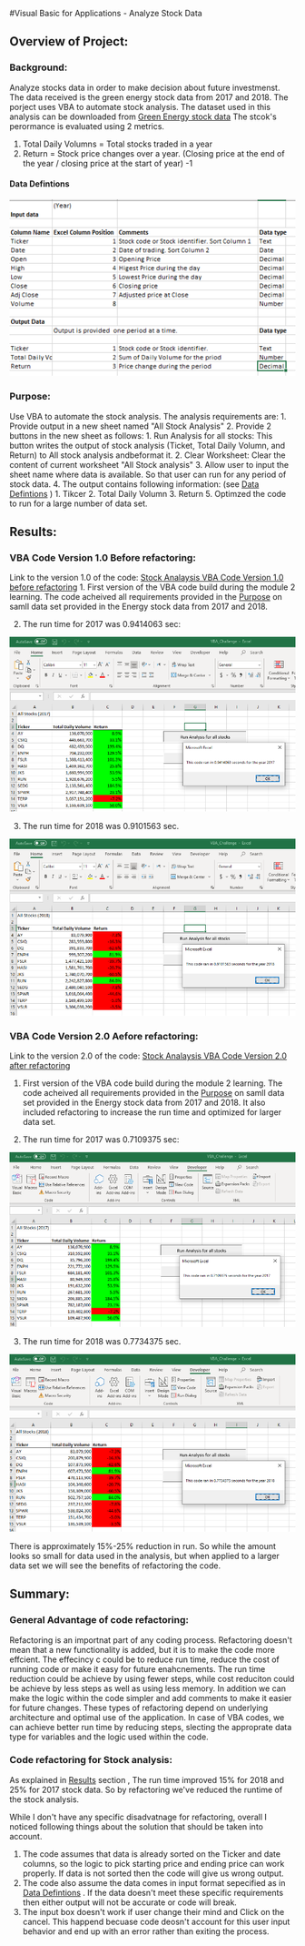 #Visual Basic for Applications - Analyze Stock Data

## Overview of Project:
### Background:
Analyze stocks data in order to make decision about future investmenst. The data received is the green energy stock data from 2017 and 2018.
The porject uses VBA to automate stock analysis. The dataset used in this analysis can be downloaded from [Green Energy stock data](https://2u-data-curriculum-team.s3.amazonaws.com/dataviz-online/module_2/green_stocks.xlsx)
The stcok's perormance is evaluated using 2 metrics.
   1. Total Daily Volumns = Total stocks traded in a year
   2. Return = Stock price changes over a year. (Closing price at the end of the year / closing price at the start of year) -1 

#### Data Defintions

  ![Data definitions](Resources/VBA_Challenge_Data_Definitions.png)
       
     
### Purpose:
Use VBA to automate the stock analysis. The analysis requirements are:
    1. Provide output in a new sheet named "All Stock Analysis"
    2. Provide 2 buttons in the new sheet as follows:
        1. Run Analysis for all stocks: This button writes the output of stock analysis (Ticket, Total Daily Volumn, and Return) to All stock analysis andbeformat it.
        2. Clear Worksheet: Clear the content of current worksheet "All Stock analysis"
    3. Allow user to input the sheet name where data is available. So that user can run for any period of stock data.
    4. The output contains following information: (see [Data Defintions](https://github.com/asyed9394/UofTSCS_DA_BC_2020_21_Stock_Analysis/blob/main/README.md#data-defintions) ) 
        1. Tikcer 
        2. Total Daily Volumn
        3. Return 
    5. Optimzed the code to run for a large number of data set.  
  
## Results:

### VBA Code Version 1.0 Before refactoring:

Link to the version 1.0 of the code: [Stock Analaysis VBA Code Version 1.0 before refactoring](Resources/VBA_Challenge_Before_Refactored.vbs)
    1. First version of the VBA code build during the module 2 learning. The code acheived all requirements provided in the [Purpose](https://github.com/asyed9394/UofTSCS_DA_BC_2020_21_Stock_Analysis/blob/main/Purpose) on samll data set provided in the Energy stock data from 2017 and 2018.
    
   2. The run time for 2017 was 0.9414063 sec:
  
  ![Run time for 2017 totals before code refactoring](Resources/Before_Refactoring_2017_All_Stock_Analysis.png)
  
   3. The run time for 2018 was 0.9101563 sec. 
  
  ![Run time for 2018 totals before code refactoring](Resources/Before_Refactoring_2018_All_Stock_Analysis.png)
    
### VBA Code Version 2.0 Aefore refactoring:

Link to the version 2.0 of the code: [Stock Analaysis VBA Code Version 2.0 after refactoring](Resources/VBA_Challenge_Refactored_Script.vbs)

   1. First version of the VBA code build during the module 2 learning. The code acheived all requirements provided in the [Purpose](https://github.com/asyed9394/UofTSCS_DA_BC_2020_21_Stock_Analysis/blob/main/Purpose) on samll data set provided in the Energy stock data from 2017 and 2018. It also included refactoring to increase the run time and optimized for larger data set.
  
  2. The run time for 2017 was 0.7109375 sec:
  
  ![Run time for 2017 totals after code refactoring](Resources/VBA_Challenge_2017.png)
  
  3. The run time for 2018 was 0.7734375 sec. 
  
  ![Run time for 2018 totals after code refactoring](Resources/VBA_Challenge_2018.png)

There is approximately 15%-25% reduction in run. So while the amount looks so small for data used in the analysis, but when applied to a larger data set we will see the benefits of refactoring the code.

## Summary:

### General Advantage of code refactoring:

Refactoring is an importnat part of any coding process. Refactoring doesn't mean that a new functionality is added, but it is to make the code more effcient. The effecincy c   could be to reduce run time, reduce the cost of running code or make it easy for future enahcnements. The run time reduction could be achieve by using fewer steps, while cost  reduciton could be achieve by less steps as well as using less memory. In addition we can make the logic within the code simpler and add comments to make it easier for future  changes.
These types of refactoring depend on underlying architecture and optimal use of the application. In case of VBA codes, we can achieve better run time by reducing steps, slecting the approprate data type for variables and the logic used within the code.

### Code refactoring for Stock analysis:

  As explained in [Results](https://github.com/asyed9394/UofTSCS_DA_BC_2020_21_Stock_Analysis/blob/main/Results) section , The run time improved 15% for 2018 and 25% for 2017 stock data. So by refactoring we've reduced the runtime of the stock analysis. 
  
 While I don't have any specific disadvatnage for refactoring, overall I noticed following things about the solution that should be taken into account.
 
  1. The code assumes that data is already sorted on the Ticker and date columns, so the logic to pick starting price and ending price can work properly. If data is not sorted then the code will give us wrong output.
  2. The code also assume the data comes in input format sepecified as in [Data Defintions](https://github.com/asyed9394/UofTSCS_DA_BC_2020_21_Stock_Analysis/blob/main/README.md#data-defintions) . If the data doesn't meet these specific requirements then either output will not be accurate or code will break.
  3. The input box doesn't work if user change their mind and Click on the cancel. This happend becuase code deosn't account for this user input behavior and end up with an error rather than exiting the process.
 
 
  



